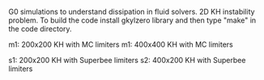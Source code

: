 G0 simulations to understand dissipation in fluid solvers. 2D KH
instability problem. To build the code install gkylzero library and
then type "make" in the code directory.

m1: 200x200 KH with MC limiters
m1: 400x400 KH with MC limiters

s1: 200x200 KH with Superbee limiters
s2: 400x200 KH with Superbee limiters
